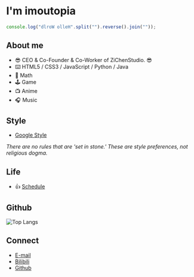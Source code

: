 # I'm imoutopia

```javascript
console.log("dlroW olleH".split("").reverse().join(""));
```

## About me

- :sunglasses: CEO & Co-Founder & Co-Worker of ZiChenStudio. :sunglasses:
- :keyboard: HTML5 / CSS3 / JavaScript / Python / Java
- :abacus: Math
- :joystick: Game
- :tv: Anime
- :headphones: Music

## Style

- [Google Style](https://github.com/google/styleguide)

*There are no rules that are 'set in stone.' These are style preferences, not religious dogma.*

## Life

- :thumbsup: [Schedule](schedule.md)

## Github

![Top Langs](https://github-readme-stats.vercel.app/api/top-langs/?username=zichenstudio&count_private=true&show_icons=true&text_color=39c5bb&icon_color=39c5bb&title_color=39c5bb&locale=cn)

## Connect

- [E-mail](zichenstudio@outlook.com)
- [Bilibili](https://space.bilibili.com/1740643474)
- [Github](https://github.com/zichenstudio)

